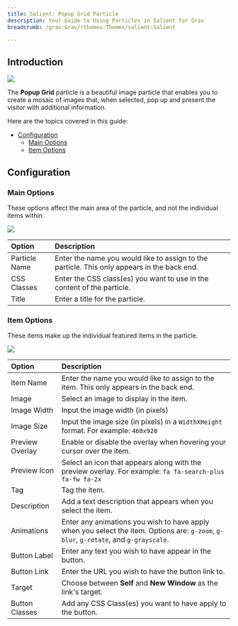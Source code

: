 ```yaml
---
title: Salient: Popup Grid Particle
description: Your Guide to Using Particles in Salient for Grav
breadcrumb: /grav:Grav/!themes:Themes/salient:Salient

---
```


## Introduction

![](assets/particle_popupgrid1.jpeg)

The **Popup Grid** particle is a beautiful image particle that enables you to create a mosaic of images that, when selected, pop up and present the visitor with additional information.

Here are the topics covered in this guide:

* [Configuration](#configuration)
    - [Main Options](#main-options)
    - [Item Options](#item-options)

## Configuration

### Main Options 

These options affect the main area of the particle, and not the individual items within.

![](assets/particle_popupgrid2.jpeg)

| Option        | Description                                                                                 |
| :-----        | :-----                                                                                      |
| Particle Name | Enter the name you would like to assign to the particle. This only appears in the back end. |
| CSS Classes   | Enter the CSS class(es) you want to use in the content of the particle.                     |
| Title         | Enter a title for the particle.                                                             |

### Item Options

These items make up the individual featured items in the particle.

![](assets/particle_popupgrid3.jpeg)

| Option          | Description                                                                                                                           |
| :-----          | :-----                                                                                                                                |
| Item Name       | Enter the name you would like to assign to the item. This only appears in the back end.                                               |
| Image           | Select an image to display in the item.                                                                                               |
| Image Width     | Input the image width (in pixels)                                                                                                     |
| Image Size      | Input the image size (in pixels) in a `WidthXHeight` format. For example: `460x920`                                                   |
| Preview Overlay | Enable or disable the overlay when hovering your cursor over the item.                                                                |
| Preview Icon    | Select an icon that appears along with the preview overlay. For example: `fa fa-search-plus fa-fw fa-2x`                              |
| Tag             | Tag the item.                                                                                                                         |
| Description     | Add a text description that appears when you select the item.                                                                         |
| Animations      | Enter any animations you wish to have apply when you select the item. Options are: `g-zoom`, `g-blur`, `g-rotate`, and `g-grayscale`. |
| Button Label    | Enter any text you wish to have appear in the button.                                                                                 |
| Button Link     | Enter the URL you wish to have the button link to.                                                                                    |
| Target          | Choose between **Self** and **New Window** as the link's target.                                                                      |
| Button Classes  | Add any CSS Class(es) you want to have apply to the button.                                                                           |
